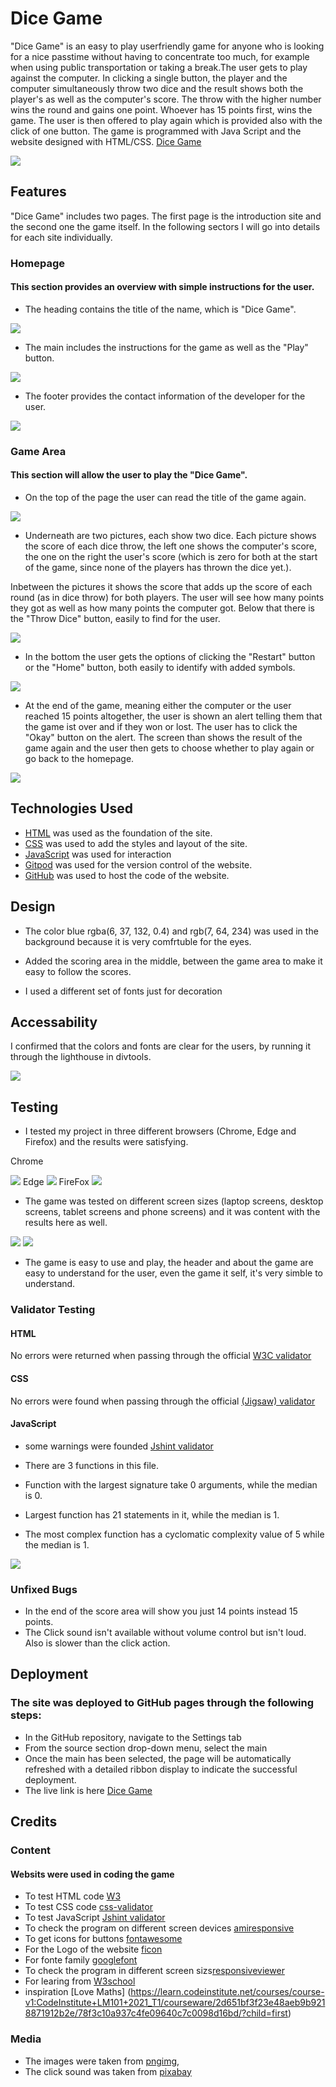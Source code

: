 # Dice Game

"Dice Game" is an easy to play userfriendly game for anyone who is looking for a nice passtime without having to concentrate too much, for example when using public transportation or taking a break.The user gets to play against the computer. In clicking a single button, the player and the computer simultaneously throw two dice and the result shows both the player's as well as the computer's score. The throw with the higher number wins the round and gains one point. Whoever has 15 points first, wins the game. The user is then offered to play again which is provided also with the click of one button. The game is programmed with Java Script and the website designed with HTML/CSS. [Dice Game](https://christianalamassi.github.io/First-js-project/) 

<img src="img-readme/capture-c.jpg">

## Features
"Dice Game" includes two pages. The first page is the introduction site and the second one the game itself. In the following sectors I will go into details for each site individually.

### Homepage
#### This section provides an overview with simple instructions for the user.

 - The heading contains the title of the name, which is "Dice Game".

<img src="img-readme/h-1.jpg">

- The main includes the instructions for the game as well as the "Play" button.

<img src="img-readme/m-1.jpg">

- The footer provides the contact information of the developer for the user. 

<img src="img-readme/f-1.jpg">

### Game Area
#### This section will allow the user to play the "Dice Game". 

- On the top of the page the user can read the title of the game again.

<img src="img-readme/h-2.jpg">

- Underneath are two pictures, each show two dice. Each picture shows the score of each dice throw, the left one shows the computer's score, the one on the right the user's score (which is zero for both at the start of the game, since none of the players has thrown the dice yet.).

Inbetween the pictures it shows the score that adds up the score of each round (as in dice throw) for both players. The user will see how many points they got as well as how many points the computer got. 
Below that there is the "Throw Dice" button, easily to find for the user.

<img src="img-readme/m-2.jpg">

- In the bottom the user gets the options of clicking the "Restart" button or the "Home" button, both easily to identify with added symbols. 

<img src="img-readme/f-2.jpg">

- At the end of the game, meaning either the computer or the user reached 15 points altogether, the user is shown an alert telling them that the game ist over and if they won or lost. The user has to click the "Okay" button on the alert. The screen than shows the result of the game again and the user then gets to choose whether to play again or go back to the homepage. 

<img src="img-readme/lpage.jpg">

## Technologies Used

- [HTML](https://developer.mozilla.org/en-US/docs/Web/HTML) was used as the foundation of the site.
- [CSS](https://developer.mozilla.org/en-US/docs/Web/CSS) was used to add the styles and layout of the site.
- [JavaScript](https://developer.mozilla.org/en-US/docs/Web/JAVASCRIPT) was used for interaction
- [Gitpod](https://www.gitpod.io/) was used for the version control of the website.
- [GitHub](https://github.com/) was used to host the code of the website.

## Design

- The color blue rgba(6, 37, 132, 0.4) and rgb(7, 64, 234) was used in the background because it is very comfrtuble for the eyes.

- Added the scoring area in the middle, between the game area to make it easy to follow the scores.

- I used a different set of fonts just for decoration

## Accessability
I confirmed that the colors and fonts are clear for the users, by running it through the lighthouse in divtools.

<img src="img-readme/lighthouse.jpg">

## Testing
- I tested my project in three different browsers (Chrome, Edge and Firefox) and the results were satisfying.

Chrome

<img src="img-readme/chrom.jpg">
Edge

<img src="img-readme/edge.jpg">
FireFox

<img src="img-readme/firefox.jpg">

- The game was tested on different screen sizes (laptop screens, desktop screens, tablet screens and phone screens) and it was content with the results here as well.

<img src="img-readme/capture-a.jpg">
<img src="img-readme/capture-b.jpg">

- The game is easy to use and play, the header and about the game are easy to understand for the user, even the game it self, it's very simble to understand.

### Validator Testing
#### HTML
 No errors were returned when passing through the official [W3C validator](https://validator.w3.org/nu/?doc=https%3A%2F%2Fchristianalamassi.github.io%2FFirst-js-project%2F)

#### CSS
No errors were found when passing through the official [(Jigsaw) validator](https://jigsaw.w3.org/css-validator/validator?uri=https%3A%2F%2Fchristianalamassi.github.io%2FFirst-js-project%2F&profile=css3svg&usermedium=all&warning=1&vextwarning=&lang=en)

#### JavaScript
- some warnings were founded [Jshint validator](https://jshint.com/)

- There are 3 functions in this file.

- Function with the largest signature take 0 arguments, while the median is 0.

- Largest function has 21 statements in it, while the median is 1.

- The most complex function has a cyclomatic complexity value of 5 while the median is 1.

<img src="img-readme/screencapture.png">

### Unfixed Bugs
- In the end of the score area will show you just 14 points instead 15 points.
- The Click sound isn't available without volume control but isn't loud. Also is slower than the click action.

## Deployment

### The site was deployed to GitHub pages through the following steps:

- In the GitHub repository, navigate to the Settings tab
- From the source section drop-down menu, select the main
- Once the main has been selected, the page will be automatically refreshed with a detailed ribbon display to indicate the successful deployment.
- The live link is here [Dice Game](https://christianalamassi.github.io/First-js-project/)

## Credits

### Content
#### Websits were used in coding the game
- To test HTML code [W3](https://validator.w3.org/#validate_by_input)
- To test CSS code [css-validator](https://jigsaw.w3.org/css-validator/)  
- To test JavaScript [Jshint validator](https://jshint.com/)
- To check the program on different screen devices [amiresponsive](https://ui.dev/amiresponsive)
- To get icons for buttons [fontawesome](https://fontawesome.com/) 
- For the Logo of the website [ficon](https://www.favicon.cc/)
- For fonte family [googlefont](https://fonts.google.com/) 
- To check the program in different screen sizs[responsiveviewer](https://responsiveviewer.org)
- For learing from [W3school](https://www.w3schools.com/js/default.asp)
- inspiration
[Love Maths] (https://learn.codeinstitute.net/courses/course-v1:CodeInstitute+LM101+2021_T1/courseware/2d651bf3f23e48aeb9b9218871912b2e/78f3c10a937c4fe09640c7c0098d16bd/?child=first)

### Media
- The images were taken from [pngimg](pngimg.com), 
- The click sound was taken from [pixabay](https://pixabay.com/sound-effects/search/button-click/)
